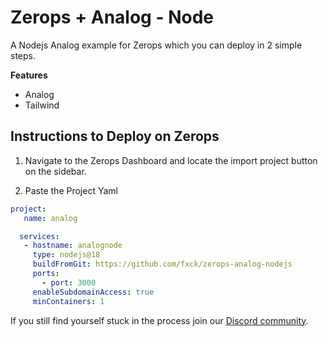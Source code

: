 # Zerops + Analog - Node

<!-- ![Header Image](/header.png) -->

A Nodejs Analog example for Zerops which you can deploy in 2 simple steps.

**Features**

- Analog
- Tailwind

## Instructions to Deploy on Zerops

1. Navigate to the Zerops Dashboard and locate the import project button on the sidebar.

2. Paste the Project Yaml

```yaml
project:
   name: analog

  services:
   - hostname: analognode
     type: nodejs@18
     buildFromGit: https://github.com/fxck/zerops-analog-nodejs
     ports:
       - port: 3000
     enableSubdomainAccess: true
     minContainers: 1
```

If you still find yourself stuck in the process join our [Discord community](https://discord.gg/5ptAqtpyvh).
